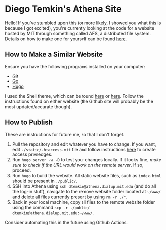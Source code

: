 # Diego Temkin's Athena Site

Hello! If you've stumbled upon this (or more likely, I showed you what this is because I got excited), you're currently looking at the code for a website hosted by MIT through something called AFS, a distributed file system. Details on how to make one for yourself can be found [here](http://kb.mit.edu/confluence/x/Ep47).

## How to Make a Similar Website

Ensure you have the following programs installed on your computer:

 - [Git](https://git-scm.com/)
 - [Go](https://go.dev/)
 - [Hugo](https://gohugo.io/)

I used the Shell theme, which can be found [here](https://themes.gohugo.io/themes/hugo-theme-shell/) or [here](https://github.com/Yukuro/hugo-theme-shell). Follow the instructions found on either website (the Github site will probably be the most updated/accurate though).

## How to Publish

These are instructions for future me, so that I don't forget.

 1. Pull the repository and edit whatever you have to change. If you want, edit `./static/.htaccess.mit` file and follow instructions [here](http://kb.mit.edu/confluence/x/ApMBCQ) to create access priviledges.
 2. Run `hugo server -w -D` to test your changes locally. If it looks fine, *make sure to check if the URL would work on the remote server*. If so, proceed.
 3. Run `hugo` to build the website. All static website files, such as `index.html` should be present in `./public/`.
 4. SSH into Athena using `ssh dtemkin@athena.dialup.mit.edu` (and do all the log-in stuff), navigate to the remove website folder located at `~/www/` and delete all files currently present by using `rm -r ./*`.
 5. Back in your local machine, copy all files to the remote website folder using the command `scp -r ./public/ dtemkin@athena.dialup.mit.edu:~/www/`.

Consider automating this in the future using Github Actions.
